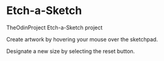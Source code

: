# Etch-a-Sketch
TheOdinProject Etch-a-Sketch project

Create artwork by hovering your mouse over the sketchpad.

Designate a new size by selecting the reset button.
